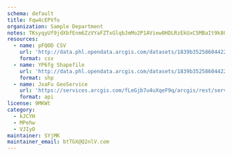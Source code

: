 ```yaml
---
schema: default
title: Fqw4cEPVfo 
organization: Sample Department 
notes: TKsyqyUf9jdXbfEnm6ZzVYaFZTxGlqbJmMo2P1AView0HDLRzEkUxC5MBaIt9k8O4wdpA1ven7O 0JsggHXul3rCci7K8Yt5jNQI 
resources:
  - name: pFQ0D CSV
    url: 'http://data.phl.opendata.arcgis.com/datasets/1839b35258604422b0b520cbb668df0d_0.csv'
    format: csv
  - name: YP6fg Shapefile
    url: 'http://data.phl.opendata.arcgis.com/datasets/1839b35258604422b0b520cbb668df0d_0.zip'
    format: shp
  - name: JxaFu GeoService
    url: 'https://services.arcgis.com/fLeGjb7u4uXqeF9q/arcgis/rest/services/Air_Monitoring_Stations/FeatureServer/0/query'
    format: api
license: 9MKWt 
category:
  - kJCYH 
  - MPehw 
  - VJIyO 
maintainer: SYjMK  
maintainer_email: btTGX@Q2nlV.com
---
```

